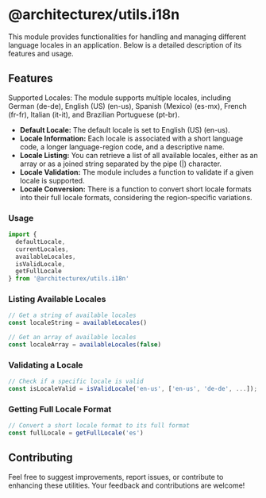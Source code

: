 # @architecturex/utils.i18n

This module provides functionalities for handling and managing different language locales in an application. Below is a detailed description of its features and usage.

## Features

Supported Locales: The module supports multiple locales, including German (de-de), English (US) (en-us), Spanish (Mexico) (es-mx), French (fr-fr), Italian (it-it), and Brazilian Portuguese (pt-br).

- **Default Locale:** The default locale is set to English (US) (en-us).
- **Locale Information:** Each locale is associated with a short language code, a longer language-region code, and a descriptive name.
- **Locale Listing:** You can retrieve a list of all available locales, either as an array or as a joined string separated by the pipe (|) character.
- **Locale Validation:** The module includes a function to validate if a given locale is supported.
- **Locale Conversion:** There is a function to convert short locale formats into their full locale formats, considering the region-specific variations.

### Usage

```javascript
import {
  defaultLocale,
  currentLocales,
  availableLocales,
  isValidLocale,
  getFullLocale
} from '@architecturex/utils.i18n'
```

### Listing Available Locales

```javascript
// Get a string of available locales
const localeString = availableLocales()

// Get an array of available locales
const localeArray = availableLocales(false)
```

### Validating a Locale

```javascript
// Check if a specific locale is valid
const isLocaleValid = isValidLocale('en-us', ['en-us', 'de-de', ...]);
```

### Getting Full Locale Format

```javascript
// Convert a short locale format to its full format
const fullLocale = getFullLocale('es')
```

## Contributing

Feel free to suggest improvements, report issues, or contribute to enhancing these utilities. Your feedback and contributions are welcome!
